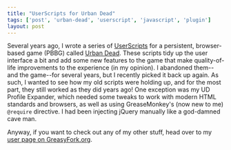 ```yaml
---
title: "UserScripts for Urban Dead"
tags: ['post', 'urban-dead', 'userscript', 'javascript', 'plugin']
layout: post
---
```


Several years ago, I wrote a series of
[UserScripts](https://addons.mozilla.org/en-US/firefox/addon/greasemonkey/)
for a persistent, browser-based game (PBBG) called
[Urban Dead](http://urbandead.com). These scripts tidy up the user interface
a bit and add some new features to the game that make quality-of-life
improvements to the experience (in my opinion). I abandoned them--and the
game--for several years, but I recently picked it back up again. As such, I
wanted to see how my old scripts were holding up, and for the most part, they
still worked as they did years ago! One exception was my UD Profile Expander,
which needed some tweaks to work with modern HTML standards and browsers, as
well as using GreaseMonkey's (now new to me) `@require` directive. I had been
injecting jQuery manually like a god-damned cave man.

Anyway, if you want to check out any of my other stuff, head over to my
[user page on GreasyFork.org](https://greasyfork.org/en/users/4821-haliphax).
